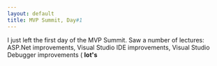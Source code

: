 ```yaml
---
layout: default
title: MVP Summit, Day#1
---
```

I just left the first day of the MVP Summit.  Saw a number of lectures: ASP.Net improvements, Visual Studio IDE improvements,  Visual Studio Debugger improvements (
<b>lot's</b>